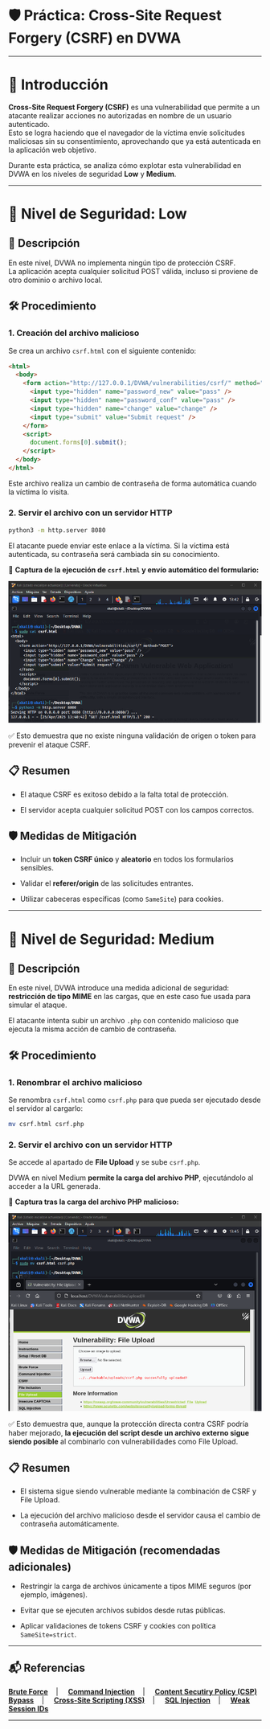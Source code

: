 # 🛡️ Práctica: Cross-Site Request Forgery (CSRF) en DVWA

---

# 📖 Introducción

**Cross-Site Request Forgery (CSRF)** es una vulnerabilidad que permite a un atacante realizar acciones no autorizadas en nombre de un usuario autenticado.  
Esto se logra haciendo que el navegador de la víctima envíe solicitudes maliciosas sin su consentimiento, aprovechando que ya está autenticada en la aplicación web objetivo.

Durante esta práctica, se analiza cómo explotar esta vulnerabilidad en DVWA en los niveles de seguridad **Low** y **Medium**.

---

# 🔷 Nivel de Seguridad: Low

## 📌 Descripción

En este nivel, DVWA no implementa ningún tipo de protección CSRF.  
La aplicación acepta cualquier solicitud POST válida, incluso si proviene de otro dominio o archivo local.


## 🛠️ Procedimiento

### 1. Creación del archivo malicioso

Se crea un archivo `csrf.html` con el siguiente contenido:

```html
<html>
  <body>
    <form action="http://127.0.0.1/DVWA/vulnerabilities/csrf/" method="POST">
      <input type="hidden" name="password_new" value="pass" />
      <input type="hidden" name="password_conf" value="pass" />
      <input type="hidden" name="change" value="change" />
      <input type="submit" value="Submit request" />
    </form>
    <script>
      document.forms[0].submit();
    </script>
  </body>
</html>

```

Este archivo realiza un cambio de contraseña de forma automática cuando la víctima lo visita.


### 2. Servir el archivo con un servidor HTTP

```bash
python3 -m http.server 8080
```

El atacante puede enviar este enlace a la víctima. Si la víctima está autenticada, su contraseña será cambiada sin su conocimiento.


📸 **Captura de la ejecución de `csrf.html` y envío automático del formulario:**


![CSRF_low](https://github.com/XaviGimReu/PPS-10836126/blob/main/template-main/RA3/RA3_2/assets/Cross_Site_Request_Forgery(CSRF)%20-%20low_1.png)

✅ Esto demuestra que no existe ninguna validación de origen o token para prevenir el ataque CSRF.


## 📋 Resumen

- El ataque CSRF es exitoso debido a la falta total de protección.

- El servidor acepta cualquier solicitud POST con los campos correctos.


## 🛡️ Medidas de Mitigación

- Incluir un **token CSRF único** y **aleatorio** en todos los formularios sensibles.

- Validar el **referer/origin** de las solicitudes entrantes.

- Utilizar cabeceras específicas (como `SameSite`) para cookies.

---

# 🔶 Nivel de Seguridad: Medium

## 📌 Descripción

En este nivel, DVWA introduce una medida adicional de seguridad: **restricción de tipo MIME** en las cargas, que en este caso fue usada para simular el ataque.

El atacante intenta subir un archivo `.php` con contenido malicioso que ejecuta la misma acción de cambio de contraseña.


## 🛠️ Procedimiento

### 1. Renombrar el archivo malicioso

Se renombra `csrf.html` como `csrf.php` para que pueda ser ejecutado desde el servidor al cargarlo:

```bash
mv csrf.html csrf.php
```

### 2. Servir el archivo con un servidor HTTP

Se accede al apartado de **File Upload** y se sube `csrf.php`.

DVWA en nivel Medium **permite la carga del archivo PHP**, ejecutándolo al acceder a la URL generada.



📸 **Captura tras la carga del archivo PHP malicioso:**


![CSRF_med](https://github.com/XaviGimReu/PPS-10836126/blob/main/template-main/RA3/RA3_2/assets/Cross_Site_Request_Forgery(CSRF)%20-%20med_1.png)

✅ Esto demuestra que, aunque la protección directa contra CSRF podría haber mejorado, **la ejecución del script desde un archivo externo sigue siendo posible** al combinarlo con vulnerabilidades como File Upload.


## 📋 Resumen

- El sistema sigue siendo vulnerable mediante la combinación de CSRF y File Upload.

- La ejecución del archivo malicioso desde el servidor causa el cambio de contraseña automáticamente.


## 🛡️ Medidas de Mitigación (recomendadas adicionales)

- Restringir la carga de archivos únicamente a tipos MIME seguros (por ejemplo, imágenes).

- Evitar que se ejecuten archivos subidos desde rutas públicas.

- Aplicar validaciones de tokens CSRF y cookies con política `SameSite=strict`.


---

## 📬 Referencias

**[Brute Force](https://github.com/XaviGimReu/PPS-10836126/tree/main/template-main/RA3/RA3_2/Brute%20Force)**&nbsp;&nbsp;&nbsp; | &nbsp;&nbsp;&nbsp;
**[Command Injection](https://github.com/XaviGimReu/PPS-10836126/tree/main/template-main/RA3/RA3_2/Command%20Injection)**&nbsp;&nbsp;&nbsp; | &nbsp;&nbsp;&nbsp;
**[Content Secutiry Policy (CSP) Bypass](https://github.com/XaviGimReu/PPS-10836126/tree/main/template-main/RA3/RA3_2/Content%20Security%20Policy%20(CSP)%20Bypass)**&nbsp;&nbsp;&nbsp; | &nbsp;&nbsp;&nbsp;
**[Cross-Site Scripting (XSS)](https://github.com/XaviGimReu/PPS-10836126/tree/main/template-main/RA3/RA3_2/Cross-Site%20Scripting%20(XSS))**&nbsp;&nbsp;&nbsp; | &nbsp;&nbsp;&nbsp;
**[SQL Injection](https://github.com/XaviGimReu/PPS-10836126/tree/main/template-main/RA3/RA3_2/SQL%20Injection)**&nbsp;&nbsp;&nbsp; | &nbsp;&nbsp;&nbsp;
**[Weak Session IDs](https://github.com/XaviGimReu/PPS-10836126/tree/main/template-main/RA3/RA3_2/Weak%20Session%20IDs)**

---
